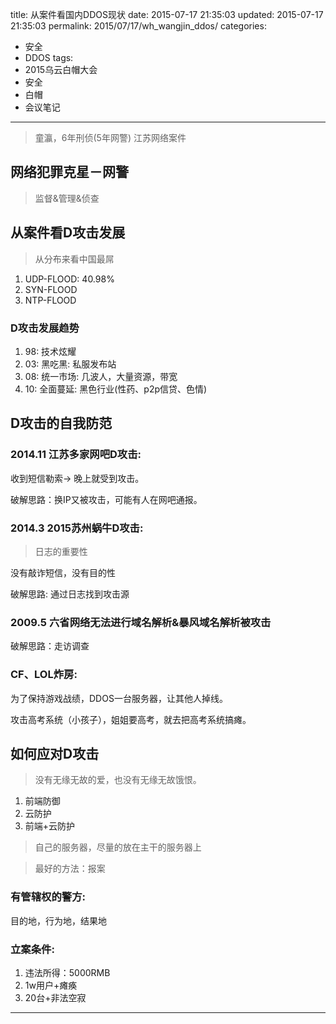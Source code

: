 title: 从案件看国内DDOS现状
date: 2015-07-17 21:35:03
updated: 2015-07-17 21:35:03
permalink: 2015/07/17/wh_wangjin_ddos/
categories:
- 安全
- DDOS
tags:
- 2015乌云白帽大会
- 安全
- 白帽
- 会议笔记

---

> 童瀛，6年刑侦(5年网警)
> 江苏网络案件

## 网络犯罪克星－网警

> 监督&管理&侦查

## 从案件看D攻击发展

> 从分布来看中国最屌

1. UDP-FLOOD: 40.98%
2. SYN-FLOOD
3. NTP-FLOOD

<!--more-->

### D攻击发展趋势

1. 98: 技术炫耀
2. 03: 黑吃黑: 私服发布站
3. 08: 统一市场: 几波人，大量资源，带宽
4. 10: 全面蔓延: 黑色行业(性药、p2p信贷、色情)

## D攻击的自我防范

### 2014.11 江苏多家网吧D攻击:

收到短信勒索-> 晚上就受到攻击。

破解思路：换IP又被攻击，可能有人在网吧通报。

### 2014.3 2015苏州蜗牛D攻击:

> 日志的重要性

没有敲诈短信，没有目的性

破解思路: 通过日志找到攻击源

### 2009.5 六省网络无法进行域名解析&暴风域名解析被攻击

破解思路：走访调查

### CF、LOL炸房:

为了保持游戏战绩，DDOS一台服务器，让其他人掉线。

攻击高考系统（小孩子），姐姐要高考，就去把高考系统搞瘫。

## 如何应对D攻击

> 没有无缘无故的爱，也没有无缘无故饿恨。

1. 前端防御
2. 云防护
3. 前端+云防护

> 自己的服务器，尽量的放在主干的服务器上

> 最好的方法：报案

### 有管辖权的警方:

目的地，行为地，结果地

### 立案条件:

1. 违法所得：5000RMB
2. 1w用户+瘫痪
3. 20台+非法空寂

---
